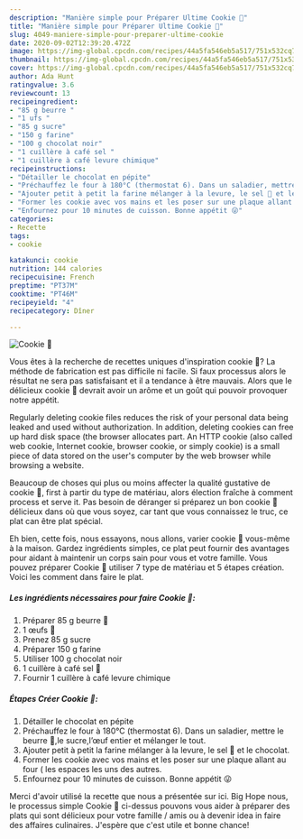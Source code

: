 ```yaml
---
description: "Manière simple pour Préparer Ultime Cookie 🍪"
title: "Manière simple pour Préparer Ultime Cookie 🍪"
slug: 4049-maniere-simple-pour-preparer-ultime-cookie
date: 2020-09-02T12:39:20.472Z
image: https://img-global.cpcdn.com/recipes/44a5fa546eb5a517/751x532cq70/cookie-🍪-photo-principale-de-la-recette.jpg
thumbnail: https://img-global.cpcdn.com/recipes/44a5fa546eb5a517/751x532cq70/cookie-🍪-photo-principale-de-la-recette.jpg
cover: https://img-global.cpcdn.com/recipes/44a5fa546eb5a517/751x532cq70/cookie-🍪-photo-principale-de-la-recette.jpg
author: Ada Hunt
ratingvalue: 3.6
reviewcount: 13
recipeingredient:
- "85 g beurre "
- "1 ufs "
- "85 g sucre"
- "150 g farine"
- "100 g chocolat noir"
- "1 cuillère à café sel "
- "1 cuillère à café levure chimique"
recipeinstructions:
- "Détailler le chocolat en pépite"
- "Préchauffez le four à 180°C (thermostat 6). Dans un saladier, mettre le beurre 🧈,le sucre,l’œuf entier et mélanger le tout."
- "Ajouter petit à petit la farine mélanger à la levure, le sel 🧂 et le chocolat."
- "Former les cookie avec vos mains et les poser sur une plaque allant au four ( les espaces les uns des autres."
- "Enfournez pour 10 minutes de cuisson. Bonne appétit 😜"
categories:
- Recette
tags:
- cookie

katakunci: cookie 
nutrition: 144 calories
recipecuisine: French
preptime: "PT37M"
cooktime: "PT46M"
recipeyield: "4"
recipecategory: Dîner

---
```



![Cookie 🍪](https://img-global.cpcdn.com/recipes/44a5fa546eb5a517/751x532cq70/cookie-🍪-photo-principale-de-la-recette.jpg)

Vous êtes à la recherche de recettes uniques d'inspiration cookie 🍪? La méthode de fabrication est pas difficile ni facile. Si faux processus alors le résultat ne sera pas satisfaisant et il a tendance à être mauvais. Alors que le délicieux cookie 🍪 devrait avoir un arôme et un goût qui pouvoir provoquer notre appétit.

Regularly deleting cookie files reduces the risk of your personal data being leaked and used without authorization. In addition, deleting cookies can free up hard disk space (the browser allocates part. An HTTP cookie (also called web cookie, Internet cookie, browser cookie, or simply cookie) is a small piece of data stored on the user&#39;s computer by the web browser while browsing a website.

Beaucoup de choses qui plus ou moins affecter la qualité gustative de cookie 🍪, first à partir du type de matériau, alors élection fraîche à comment process et serve it. Pas besoin de déranger si préparez un bon cookie 🍪 délicieux dans où que vous soyez, car tant que vous connaissez le truc, ce plat can être plat spécial.


Eh bien, cette fois, nous essayons, nous allons, varier cookie 🍪 vous-même à la maison. Gardez ingrédients simples, ce plat peut fournir des avantages pour aidant à maintenir un corps sain pour vous et votre famille. Vous pouvez préparer Cookie 🍪 utiliser 7 type de matériau et 5 étapes création. Voici les comment dans faire le plat.

<!--inarticleads1-->

##### Les ingrédients nécessaires pour faire Cookie 🍪:

1. Préparer 85 g beurre 🧈
1.  1 œufs 🥚
1. Prenez 85 g sucre
1. Préparer 150 g farine
1. Utiliser 100 g chocolat noir
1.  1 cuillère à café sel 🧂
1. Fournir 1 cuillère à café levure chimique




<!--inarticleads2-->

##### Étapes Créer Cookie 🍪:

1. Détailler le chocolat en pépite
1. Préchauffez le four à 180°C (thermostat 6). Dans un saladier, mettre le beurre 🧈,le sucre,l’œuf entier et mélanger le tout.
1. Ajouter petit à petit la farine mélanger à la levure, le sel 🧂 et le chocolat.
1. Former les cookie avec vos mains et les poser sur une plaque allant au four ( les espaces les uns des autres.
1. Enfournez pour 10 minutes de cuisson. Bonne appétit 😜





Merci d'avoir utilisé la recette que nous a présentée sur ici. Big Hope nous, le processus simple Cookie 🍪 ci-dessus pouvons vous aider à préparer des plats qui sont délicieux pour votre famille / amis ou à devenir idea in faire des affaires culinaires. J'espère que c'est utile et bonne chance!
